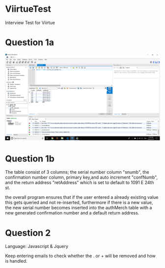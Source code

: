 # ViirtueTest
Interview Test for Viirtue

# Question 1a
![alt text](SQLtable.png)

# Question 1b
The table consist of 3 columns; the serial number column "snumb", the confirmation number column, primary key,and auto increment "confNumb", and the return address "retAddress" which is set to default to 1091 E 24th st.

the overall program ensures that if the user entered a already existing value this gets queried and not re-inserted, furthermore if there is a new value, the new serial number becomes inserted into the authMerch table with a new generated confirmation number and a default return address.

# Question 2
Language: Javascript & Jquery

Keep entering emails to check whether the . or + will be removed and how is handled.
